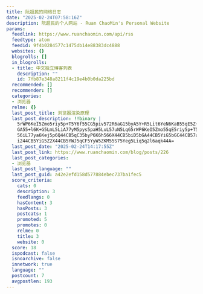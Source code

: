 ```yaml
---
title: 阮超民的网络日志
date: "2025-02-24T07:58:16Z"
description: 阮超民的个人网站 - Ruan ChaoMin's Personal Website
params:
  feedlink: https://www.ruanchaomin.com/api/rss
  feedtype: atom
  feedid: 9f4b0284577c1475db14e88383dc4888
  websites: {}
  blogrolls: []
  in_blogrolls:
  - title: 中文独立博客列表
    description: ""
    id: 7fb87e348a8211f4c19e4b0b0da225bd
  recommended: []
  recommender: []
  categories:
  - 浏览器
  relme: {}
  last_post_title: 浏览器渲染原理
  last_post_description: !!binary |
    5rWP6KeI5Zmo5riy5p+T5Y6f55CG5piv572R6aG15byA5Y+R5Lit6YeN6KaB55qE5Z+656
    GA55+l6K+G5LmL5LiA77yM5pys5paH5LuL57uN5LqG5rWP6KeI5Zmo55qE5riy5p+T5rWB
    56iL77ya6Kej5p6Q44CB5qC35byP6K6h566X44CB5biD5bGA44CB5YiG5bGC44CB57uY5Y
    i244CB5YiG5Z2X44CB5YWJ5qCF5YyW5ZKM55S75Yeg5Liq5q2l6aqk44A=
  last_post_date: "2025-02-24T14:17:55Z"
  last_post_link: https://www.ruanchaomin.com/blog/posts/226
  last_post_categories:
  - 浏览器
  last_post_language: ""
  last_post_guid: a42e2efd158d577884ebec737ba1fec5
  score_criteria:
    cats: 0
    description: 3
    feedlangs: 0
    hasContent: 3
    hasPosts: 3
    postcats: 1
    promoted: 5
    promotes: 0
    relme: 0
    title: 3
    website: 0
  score: 18
  ispodcast: false
  isnoarchive: false
  innetwork: true
  language: ""
  postcount: 7
  avgpostlen: 193
---
```

